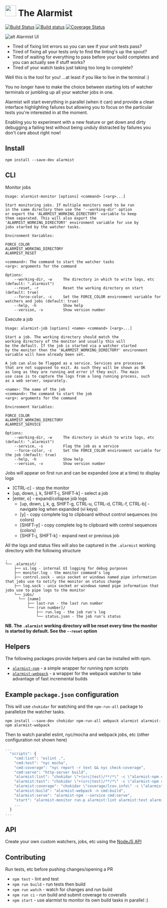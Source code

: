 <h1>
<div style="align-items:center">
<img height="35" src="https://raw.githubusercontent.com/pghalliday/alarmist/master/light.png"/>
<span>The Alarmist</span>
</div>
</h1>

[![Build Status](https://travis-ci.org/pghalliday/alarmist.svg?branch=master)](https://travis-ci.org/pghalliday/alarmist)
[![Build status](https://ci.appveyor.com/api/projects/status/w4tcbmqhghndynob/branch/master?svg=true)](https://ci.appveyor.com/project/pghalliday/alarmist/branch/master)
[![Coverage Status](https://coveralls.io/repos/github/pghalliday/alarmist/badge.svg?branch=master)](https://coveralls.io/github/pghalliday/alarmist?branch=master)

![alt Alarmist UI](https://raw.githubusercontent.com/pghalliday/alarmist/master/alarmist.png "Alarmist UI")

- Tired of fixing lint errors so you can see if your unit tests pass?
- Tired of fixing all your tests only to find the linting's up the spout?
- Tired of waiting for everything to pass before your build completes and you can actually see if stuff works?
- Tired of your watch tasks just taking too long to complete?

Well this is the tool for you! ...at least if you like to live in the terminal :)

You no longer have to make the choice between starting lots of watcher terminals or jumbling up all your watcher jobs in one.

Alarmist will start everything in parallel (when it can) and provide a clean interface highlighting failures but allowing you to focus on the particular tests you're interested in at the moment.

Enabling you to experiment with a new feature or get down and dirty debugging a failing test without being unduly distracted by failures you don't care about right now!

## Install

```
npm install --save-dev alarmist
```

## CLI

Monitor jobs

```
Usage: alarmist-monitor [options] <command> [<arg>...]

Start monitoring jobs. If multiple monitors need to be run
in the same directory then use the '--working-dir' option
or export the 'ALARMIST_WORKING_DIRECTORY' variable to keep
them separated. This will also export the
'ALARMIST_WORKING_DIRECTORY' environment variable for use by
jobs started by the watcher tasks.

Environment Variables:

FORCE_COLOR
ALARMIST_WORKING_DIRECTORY
ALARMIST_RESET

<command>: The command to start the watcher tasks
<arg>: arguments for the command

Options:
    --working-dir, -w     The directory in which to write logs, etc (default: ".alarmist")
    --reset, -r           Reset the working directory on start (default: true)
    --force-color, -c     Set the FORCE_COLOR environment variable for watchers and jobs (default: true)
    --help, -h            Show help
    --version, -v         Show version number
```

Execute a job

```
Usage: alarmist-job [options] <name> <command> [<arg>...]

Start a job. The working directory should match the
working directory of the monitor and usually this will
be the default. If the job is started via a watcher started
by the monitor then the 'ALARMIST_WORKING_DIRECTORY' environment
variable will have already been set.

A job can also be flagged as a service. Services are processes
that are not supposed to exit. As such they will be shown as OK
as long as they are running and error if they exit. The main
use case is to capture the logs from a long running process, such
as a web server, separately.

<name>: The name of the job
<command>: The command to start the job
<arg>: arguments for the command

Environment Variables:

FORCE_COLOR
ALARMIST_WORKING_DIRECTORY
ALARMIST_SERVICE

Options:
    --working-dir, -w     The directory in which to write logs, etc (default: ".alarmist")
    --service, -s         Flag the job as a service
    --force-color, -c     Set the FORCE_COLOR environment variable for the job (default: true)
    --help, -h            Show help
    --version, -v         Show version number
```

Jobs will appear on first run and can be expanded (one at a time) to display logs

- [CTRL-c] - stop the monitor
- [up, down, j, k, SHIFT-j, SHIFT-k] -  select a job
- [enter, o] - expand/collapse job logs
  - [up, down, j, k, g, SHIFT-g, CTRL-u, CTRL-d, CTRL-f, CTRL-b] - navigate log when expanded (vi keys)
  - [y] - copy complete log to clipboard without control sequences (no colors)
  - [SHIFT-y] - copy complete log to clipboard with control sequences (colors)
  - [SHIFT-j, SHIFT-k] - expand next or previous job

All the logs and status files will also be captured in the `.alarmist` working directory with the following structure

```
.
└── .alarmist/
    ├── ui.log - internal UI logging for debug purposes
    ├── monitor.log - the monitor command's log
    ├── control.sock - unix socket or windows named pipe information that jobs use to notify the monitor on status change
    ├── log.sock - unix socket or windows named pipe information that jobs use to pipe logs to the monitor
    └── jobs/
      └── [name]
          ├── last-run - the last run number
          └── [run number]/
              ├── run.log - the job run's log
              └── status.json - the job run's status
```

**NB. The `.alarmist` working directory will be reset every time the monitor is started by default. See the `--reset` option**

## Helpers

The following packages provide helpers and can be installed with npm.

- [`alarmist-npm`](https://www.npmjs.com/package/alarmist-npm) - a simple wrapper for running npm scripts
- [`alarmist-webpack`](https://www.npmjs.com/package/alarmist-webpack) - a wrapper for the webpack watcher to take advantage of fast incremental builds

## Example `package.json` configuration

This will use `chokidar` for watching and the `npm-run-all` package to parallelize the watcher tasks.

```
npm install --save-dev chokidar npm-run-all webpack alarmist alarmist-npm alarmist-webpack
```

Then to watch parallel eslint, nyc/mocha and webpack jobs, etc (other configuration not shown here)

```javascript
...
  "scripts": {
    "cmd:lint": "eslint .",
    "cmd:test": "nyc mocha",
    "cmd:coverage": "nyc report -r text && nyc check-coverage",
    "cmd:serve": "http-server build",
    "alarmist:lint": "chokidar \"+(src|test)/**/*\" -c \"alarmist-npm cmd:lint\"",
    "alarmist:test": "chokidar \"+(src|test)/**/*\" -c \"alarmist-npm cmd:test\"",
    "alarmist:coverage": "chokidar \"coverage/lcov.info\" -c \"alarmist-npm cmd:coverage\"",
    "alarmist:build": "alarmist-webpack -n cmd:build",
    "alarmist:serve": "alarmist-npm --service cmd:serve",
    "start": "alarmist-monitor run-p alarmist:lint alarmist:test alarmist:coverage alarmist:build alarmist:serve",
    ...
  }
...
```

## API

Create your own custom watchers, jobs, etc using the [NodeJS API](./API.md)

## Contributing

Run tests, etc before pushing changes/opening a PR

- `npm test` - lint and test
- `npm run build` - run tests then build
- `npm run watch` - watch for changes and run build
- `npm run ci` - run build and submit coverage to coveralls
- `npm start` - use alarmist to monitor its own build tasks in parallel :)
